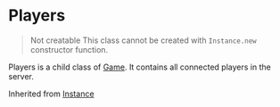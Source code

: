 # Players
> Not creatable
> This class cannot be created with `Instance.new` constructor function.

Players is a child class of [Game](../Game). It contains all connected players in the server.

Inherited from [Instance](../Instance)